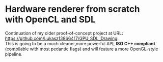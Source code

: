 # Hardware renderer from scratch with OpenCL and SDL
Continuation of my older proof-of-concept project at URL:
https://github.com/Lukasz13866417/GPU_SDL_Drawing
<br> This is going to be a much cleaner,more powerful API, **ISO C++ compliant** (compilable with most pedantic flags) and will feature a more OpenGL-style pipeline.